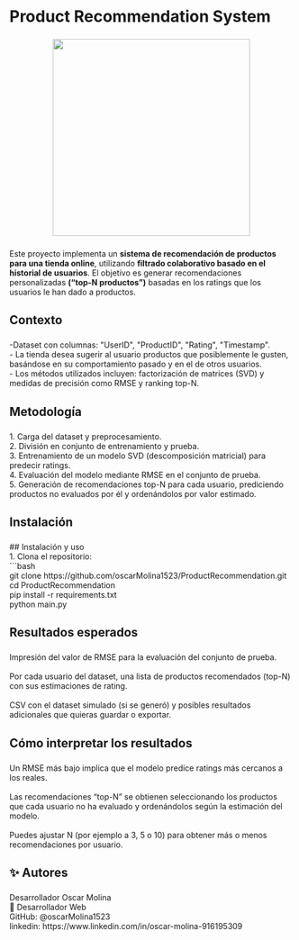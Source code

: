 <h1 align="left">Product Recommendation System</h1>

###

<div align="center">
  <img height="350" src="https://i.ibb.co/2YS8DwS4/ratings-Puntajes.png"  />
</div>

###

<p align="left">Este proyecto implementa un <strong>sistema de recomendación de productos para una tienda online</strong>, utilizando <strong>filtrado colaborativo basado en el historial de usuarios</strong>. El objetivo es generar recomendaciones personalizadas <strong>(“top-N productos”)</strong> basadas en los ratings que los usuarios le han dado a productos.</p>

###

<h2 align="left">Contexto</h2>

###

<p align="left">-Dataset con columnas: "UserID", "ProductID", "Rating", "Timestamp".  <br>- La tienda desea sugerir al usuario productos que posiblemente le gusten, basándose en su comportamiento pasado y en el de otros usuarios.  <br>- Los métodos utilizados incluyen: factorización de matrices (SVD) y medidas de precisión como RMSE y ranking top-N.</p>

###

<h2 align="left">Metodología</h2>

###

<p align="left">1. Carga del dataset y preprocesamiento.  <br>2. División en conjunto de entrenamiento y prueba.  <br>3. Entrenamiento de un modelo SVD (descomposición matricial) para predecir ratings.  <br>4. Evaluación del modelo mediante RMSE en el conjunto de prueba.  <br>5. Generación de recomendaciones top-N para cada usuario, prediciendo productos no evaluados por él y ordenándolos por valor estimado.</p>

###

<h2 align="left">Instalación</h2>

###

<p align="left">## Instalación y uso  <br>1. Clona el repositorio:  <br>   ```bash<br>   git clone https://github.com/oscarMolina1523/ProductRecommendation.git<br>   cd ProductRecommendation<br>pip install -r requirements.txt<br>python main.py</p>

###

<h2 align="left">Resultados esperados</h2>

###

<p align="left">Impresión del valor de RMSE para la evaluación del conjunto de prueba.<br><br>Por cada usuario del dataset, una lista de productos recomendados (top-N) con sus estimaciones de rating.<br><br>CSV con el dataset simulado (si se generó) y posibles resultados adicionales que quieras guardar o exportar.</p>

###

<h2 align="left">Cómo interpretar los resultados</h2>

###

<p align="left">Un RMSE más bajo implica que el modelo predice ratings más cercanos a los reales.<br><br>Las recomendaciones “top-N” se obtienen seleccionando los productos que cada usuario no ha evaluado y ordenándolos según la estimación del modelo.<br><br>Puedes ajustar N (por ejemplo a 3, 5 o 10) para obtener más o menos recomendaciones por usuario.</p>

###

<h2 align="left">✨ Autores</h2>

###

<p align="left">Desarrollador Oscar Molina<br>💼 Desarrollador Web<br>GitHub: @oscarMolina1523<br>linkedin: https://www.linkedin.com/in/oscar-molina-916195309</p>

###
